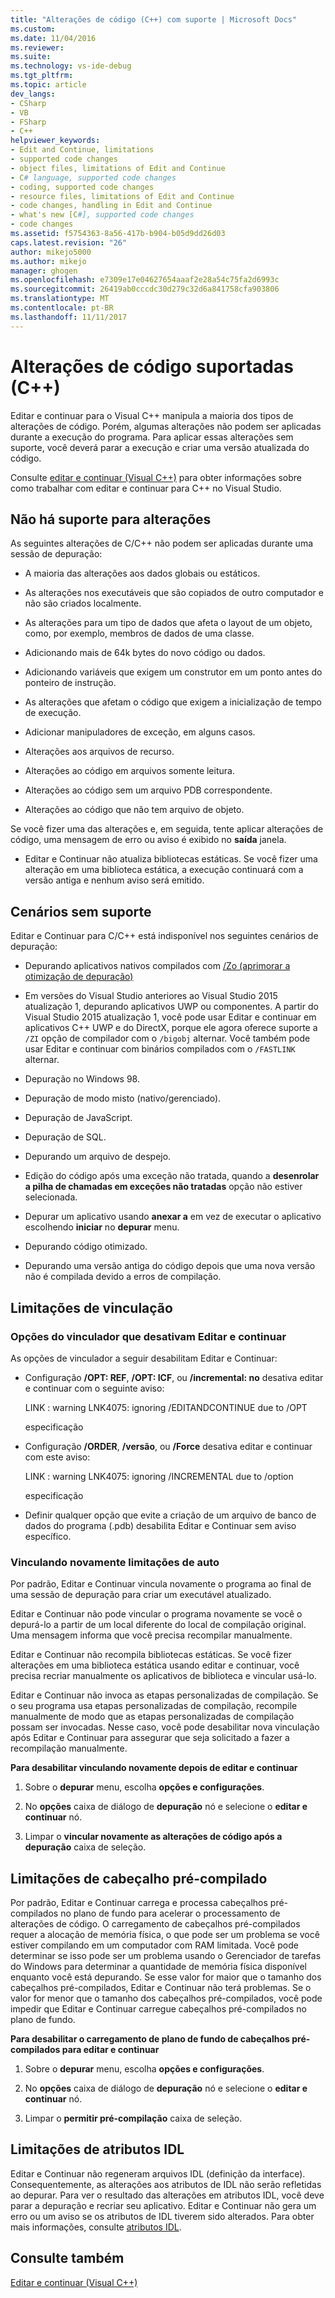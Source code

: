 ```yaml
---
title: "Alterações de código (C++) com suporte | Microsoft Docs"
ms.custom: 
ms.date: 11/04/2016
ms.reviewer: 
ms.suite: 
ms.technology: vs-ide-debug
ms.tgt_pltfrm: 
ms.topic: article
dev_langs:
- CSharp
- VB
- FSharp
- C++
helpviewer_keywords:
- Edit and Continue, limitations
- supported code changes
- object files, limitations of Edit and Continue
- C# language, supported code changes
- coding, supported code changes
- resource files, limitations of Edit and Continue
- code changes, handling in Edit and Continue
- what's new [C#], supported code changes
- code changes
ms.assetid: f5754363-8a56-417b-b904-b05d9dd26d03
caps.latest.revision: "26"
author: mikejo5000
ms.author: mikejo
manager: ghogen
ms.openlocfilehash: e7309e17e04627654aaaf2e28a54c75fa2d6993c
ms.sourcegitcommit: 26419ab0cccdc30d279c32d6a841758cfa903806
ms.translationtype: MT
ms.contentlocale: pt-BR
ms.lasthandoff: 11/11/2017
---
```

# <a name="supported-code-changes-c"></a>Alterações de código suportadas (C++)
Editar e continuar para o Visual C++ manipula a maioria dos tipos de alterações de código. Porém, algumas alterações não podem ser aplicadas durante a execução do programa. Para aplicar essas alterações sem suporte, você deverá parar a execução e criar uma versão atualizada do código.  
  
 Consulte [editar e continuar (Visual C++)](../debugger/edit-and-continue-visual-cpp.md) para obter informações sobre como trabalhar com editar e continuar para C++ no Visual Studio.  
  
##  <a name="BKMK_Unsupported_changes"></a>Não há suporte para alterações  
 As seguintes alterações de C/C++ não podem ser aplicadas durante uma sessão de depuração:  
  
-   A maioria das alterações aos dados globais ou estáticos.  
  
-   As alterações nos executáveis que são copiados de outro computador e não são criados localmente.  
  
-   As alterações para um tipo de dados que afeta o layout de um objeto, como, por exemplo, membros de dados de uma classe.  
  
-   Adicionando mais de 64k bytes do novo código ou dados.  
  
-   Adicionando variáveis que exigem um construtor em um ponto antes do ponteiro de instrução.  
  
-   As alterações que afetam o código que exigem a inicialização de tempo de execução.  
  
-   Adicionar manipuladores de exceção, em alguns casos.  
  
-   Alterações aos arquivos de recurso.  
  
-   Alterações ao código em arquivos somente leitura.  
  
-   Alterações ao código sem um arquivo PDB correspondente.  
  
-   Alterações ao código que não tem arquivo de objeto.  
  
 Se você fizer uma das alterações e, em seguida, tente aplicar alterações de código, uma mensagem de erro ou aviso é exibido no **saída** janela.  
  
-   Editar e Continuar não atualiza bibliotecas estáticas. Se você fizer uma alteração em uma biblioteca estática, a execução continuará com a versão antiga e nenhum aviso será emitido.  
  
##  <a name="BKMK_Unsupported_scenarios"></a>Cenários sem suporte  
 Editar e Continuar para C/C++ está indisponível nos seguintes cenários de depuração:  
  
-   Depurando aplicativos nativos compilados com [/Zo (aprimorar a otimização de depuração)](/cpp/build/reference/zo-enhance-optimized-debugging)  
  
-   Em versões do Visual Studio anteriores ao Visual Studio 2015 atualização 1, depurando aplicativos UWP ou componentes. A partir do Visual Studio 2015 atualização 1, você pode usar Editar e continuar em aplicativos C++ UWP e do DirectX, porque ele agora oferece suporte a `/ZI` opção de compilador com o `/bigobj` alternar. Você também pode usar Editar e continuar com binários compilados com o `/FASTLINK` alternar.  
  
-   Depuração no Windows 98.  
  
-   Depuração de modo misto (nativo/gerenciado).  
  
-   Depuração de JavaScript.  
  
-   Depuração de SQL.  
  
-   Depurando um arquivo de despejo.  
  
-   Edição do código após uma exceção não tratada, quando a **desenrolar a pilha de chamadas em exceções não tratadas** opção não estiver selecionada.  
  
-   Depurar um aplicativo usando **anexar a** em vez de executar o aplicativo escolhendo **iniciar** no **depurar** menu.  
  
-   Depurando código otimizado.  
  
-   Depurando uma versão antiga do código depois que uma nova versão não é compilada devido a erros de compilação.  
  
##  <a name="BKMK_Linking_limitations"></a>Limitações de vinculação  
  
###  <a name="BKMK_Linker_options_that_disable_Edit_and_Continue"></a>Opções do vinculador que desativam Editar e continuar  
 As opções de vinculador a seguir desabilitam Editar e Continuar:  
  
-   Configuração **/OPT: REF**, **/OPT: ICF**, ou **/incremental: no** desativa editar e continuar com o seguinte aviso:  
  
     LINK : warning LNK4075: ignoring /EDITANDCONTINUE due to /OPT  
  
     especificação  
  
-   Configuração **/ORDER**, **/versão**, ou **/Force** desativa editar e continuar com este aviso:  
  
     LINK : warning LNK4075: ignoring /INCREMENTAL due to /option  
  
     especificação  
  
-   Definir qualquer opção que evite a criação de um arquivo de banco de dados do programa (.pdb) desabilita Editar e Continuar sem aviso específico.  
  
###  <a name="BKMK_Auto_relinking_limitations"></a>Vinculando novamente limitações de auto  
 Por padrão, Editar e Continuar vincula novamente o programa ao final de uma sessão de depuração para criar um executável atualizado.  
  
 Editar e Continuar não pode vincular o programa novamente se você o depurá-lo a partir de um local diferente do local de compilação original. Uma mensagem informa que você precisa recompilar manualmente.  
  
 Editar e Continuar não recompila bibliotecas estáticas. Se você fizer alterações em uma biblioteca estática usando editar e continuar, você precisa recriar manualmente os aplicativos de biblioteca e vincular usá-lo.  
  
 Editar e Continuar não invoca as etapas personalizadas de compilação. Se o seu programa usa etapas personalizadas de compilação, recompile manualmente de modo que as etapas personalizadas de compilação possam ser invocadas. Nesse caso, você pode desabilitar nova vinculação após Editar e Continuar para assegurar que seja solicitado a fazer a recompilação manualmente.  
  
 **Para desabilitar vinculando novamente depois de editar e continuar**  
  
1.  Sobre o **depurar** menu, escolha **opções e configurações**.  
  
2.  No **opções** caixa de diálogo de **depuração** nó e selecione o **editar e continuar** nó.  
  
3.  Limpar o **vincular novamente as alterações de código após a depuração** caixa de seleção.  
  
##  <a name="BKMK_Precompiled_Header_Limitations"></a>Limitações de cabeçalho pré-compilado  
 Por padrão, Editar e Continuar carrega e processa cabeçalhos pré-compilados no plano de fundo para acelerar o processamento de alterações de código. O carregamento de cabeçalhos pré-compilados requer a alocação de memória física, o que pode ser um problema se você estiver compilando em um computador com RAM limitada. Você pode determinar se isso pode ser um problema usando o Gerenciador de tarefas do Windows para determinar a quantidade de memória física disponível enquanto você está depurando. Se esse valor for maior que o tamanho dos cabeçalhos pré-compilados, Editar e Continuar não terá problemas. Se o valor for menor que o tamanho dos cabeçalhos pré-compilados, você pode impedir que Editar e Continuar carregue cabeçalhos pré-compilados no plano de fundo.  
  
 **Para desabilitar o carregamento de plano de fundo de cabeçalhos pré-compilados para editar e continuar**  
  
1.  Sobre o **depurar** menu, escolha **opções e configurações**.  
  
2.  No **opções** caixa de diálogo de **depuração** nó e selecione o **editar e continuar** nó.  
  
3.  Limpar o **permitir pré-compilação** caixa de seleção.  
  
##  <a name="BKMK_IDL_Attribute_Limitations"></a>Limitações de atributos IDL  
 Editar e Continuar não regeneram arquivos IDL (definição da interface). Consequentemente, as alterações aos atributos de IDL não serão refletidas ao depurar. Para ver o resultado das alterações em atributos IDL, você deve parar a depuração e recriar seu aplicativo. Editar e Continuar não gera um erro ou um aviso se os atributos de IDL tiverem sido alterados. Para obter mais informações, consulte [atributos IDL](/cpp/windows/idl-attributes).  
  
## <a name="see-also"></a>Consulte também  
 [Editar e continuar (Visual C++)](../debugger/edit-and-continue-visual-cpp.md)